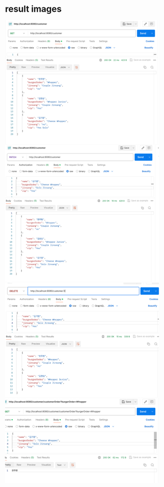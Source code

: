 # result images

<img src = "https://github.com/3rd-PARD-SERVER-PART/Server-junhyung/blob/6e88630e220d5f5354246ab1d295af96c3ac1561/pardserver/hw/hw3/result-images/create_read.png">


<img src = "https://github.com/3rd-PARD-SERVER-PART/Server-junhyung/blob/6e88630e220d5f5354246ab1d295af96c3ac1561/pardserver/hw/hw3/result-images/patch.png">

<img src = "https://github.com/3rd-PARD-SERVER-PART/Server-junhyung/blob/6e88630e220d5f5354246ab1d295af96c3ac1561/pardserver/hw/hw3/result-images/delete.png">

<img src = "https://github.com/3rd-PARD-SERVER-PART/Server-junhyung/blob/6e88630e220d5f5354246ab1d295af96c3ac1561/pardserver/hw/hw3/result-images/custom1.png">
